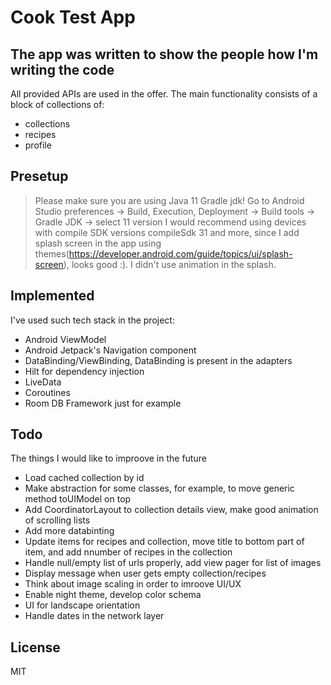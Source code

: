 # Cook Test App
## The app was written to show the people how I'm writing the code

All provided APIs are used in the offer. The main functionality consists of a block of collections of:
- collections
- recipes
- profile

## Presetup

>Please make sure you are using Java 11 Gradle jdk! Go to Android Studio preferences -> Build, Execution, Deployment -> Build tools -> Gradle JDK -> select 11 version
>I would recommend using devices with compile SDK versions compileSdk 31 and more, since I add splash screen in the app using themes(https://developer.android.com/guide/topics/ui/splash-screen), looks good :). I didn't use animation in the splash.

## Implemented

I've used such tech stack in the project:

- Android ViewModel
- Android Jetpack's Navigation component
- DataBinding/ViewBinding, DataBinding is present in the adapters
- Hilt for dependency injection
- LiveData
- Coroutines
- Room DB Framework just for example

## Todo

The things I would like to improove in the future

- Load cached collection by id
- Make abstraction for some classes, for example, to move generic method toUIModel on top
- Add CoordinatorLayout to collection details view, make good animation of scrolling lists
- Add more databinting
- Update items for recipes and collection, move title to bottom part of item, and add nnumber of recipes in the collection
- Handle null/empty list of urls properly, add view pager for list of images
- Display message when user gets empty collection/recipes
- Think about image scaling in order to imroove UI/UX
- Enable night theme, develop color schema
- UI for landscape orientation
- Handle dates in the network layer

## License

MIT